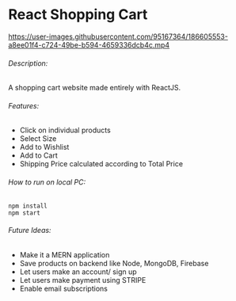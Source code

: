 # React Shopping Cart



https://user-images.githubusercontent.com/95167364/186605553-a8ee01f4-c724-49be-b594-4659336dcb4c.mp4


###### Description:
A shopping cart website made entirely with ReactJS. 

###### Features:
* Click on individual products
* Select Size
* Add to Wishlist
* Add to Cart
* Shipping Price calculated according to Total Price

###### How to run on local PC:
```
npm install
npm start
```

###### Future Ideas:
* Make it a MERN application
* Save products on backend like Node, MongoDB, Firebase
* Let users make an account/ sign up
* Let users make payment using STRIPE
* Enable email subscriptions
